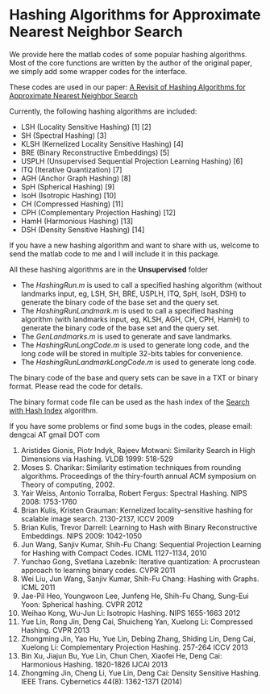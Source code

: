 
Hashing Algorithms for Approximate Nearest Neighbor Search
=============

We provide here the matlab codes of some popular hashing algorithms. Most of the core functions are written by the author of the original paper, we simply add some wrapper codes for the interface.

These codes are used in our paper: [A Revisit of Hashing Algorithms for Approximate Nearest Neighbor Search](http://arxiv.org/abs/1612.07545)

Currently, the following hashing algorithms are included:

* LSH (Locality Sensitive Hashing) [1] [2]
* SH (Spectral Hashing) [3]
* KLSH (Kernelized Locality Sensitive Hashing) [4]
* BRE (Binary Reconstructive Embeddings) [5]
* USPLH (Unsupervised Sequential Projection Learning Hashing) [6]
* ITQ (Iterative Quantization) [7]
* AGH (Anchor Graph Hashing) [8]
* SpH (Spherical Hashing) [9]
* IsoH (Isotropic Hashing) [10]
* CH (Compressed Hashing) [11]
* CPH (Complementary Projection Hashing) [12]
* HamH (Harmonious Hashing) [13]
* DSH (Density Sensitive Hashing) [14]

If you have a new hashing algorithm and want to share with us, welcome to send the matlab code to me and I will include it in this package.

All these hashing algorithms are in the **Unsupervised** folder

* The *HashingRun.m* is used to call a specified hashing algorithm (without landmarks input, eg, LSH, SH, BRE, USPLH, ITQ, SpH, IsoH, DSH) to generate the binary code of the base set and the query set.
* The *HashingRunLandmark.m* is used to call a specified hashing algorithm (with landmarks input, eg, KLSH, AGH, CH, CPH, HamH) to generate the binary code of the base set and the query set.
* The *GenLandmarks.m* is used to generate and save landmarks.
* The *HashingRunLongCode.m* is used to generate long code, and the long code will be stored in multiple 32-bits tables for convenience.
* The *HashingRunLandmarkLongCode.m* is used to generate long code.

The binary code of the base and query sets can be save in a TXT or binary format. Please read the code for details.

The binary format code file can be used as the hash index of the [Search with Hash Index](https://github.com/ZJULearning/hashingSearch) algorithm.

If you have some problems or find some bugs in the codes, please email: dengcai AT gmail DOT com



1. Aristides Gionis, Piotr Indyk, Rajeev Motwani: Similarity Search in High Dimensions via Hashing. VLDB 1999: 518-529   
2. Moses S. Charikar: Similarity estimation techniques from rounding algorithms. Proceedings of the thiry-fourth annual ACM symposium on Theory of computing, 2002.  
3. Yair Weiss, Antonio Torralba, Robert Fergus: Spectral Hashing. NIPS 2008: 1753-1760   
4. Brian Kulis, Kristen Grauman: Kernelized locality-sensitive hashing for scalable image search. 2130-2137, ICCV 2009   
5. Brian Kulis, Trevor Darrell: Learning to Hash with Binary Reconstructive Embeddings. NIPS 2009: 1042-1050   
6. Jun Wang, Sanjiv Kumar, Shih-Fu Chang: Sequential Projection Learning for Hashing with Compact Codes. ICML 1127-1134, 2010   
7. Yunchao Gong, Svetlana Lazebnik: Iterative quantization: A procrustean approach to learning binary codes. CVPR 2011   
8. Wei Liu, Jun Wang, Sanjiv Kumar, Shih-Fu Chang: Hashing with Graphs. ICML 2011   
9. Jae-Pil Heo, Youngwoon Lee, Junfeng He, Shih-Fu Chang, Sung-Eui Yoon: Spherical hashing. CVPR 2012   
10. Weihao Kong, Wu-Jun Li: Isotropic Hashing. NIPS 1655-1663 2012   
11. Yue Lin, Rong Jin, Deng Cai, Shuicheng Yan, Xuelong Li: Compressed Hashing. CVPR 2013   
12. Zhongming Jin, Yao Hu, Yue Lin, Debing Zhang, Shiding Lin, Deng Cai, Xuelong Li: Complementary Projection Hashing. 257-264 ICCV 2013   
13. Bin Xu, Jiajun Bu, Yue Lin, Chun Chen, Xiaofei He, Deng Cai: Harmonious Hashing. 1820-1826 IJCAI 2013   
14. Zhongming Jin, Cheng Li, Yue Lin, Deng Cai: Density Sensitive Hashing. IEEE Trans. Cybernetics 44(8): 1362-1371 (2014)   
